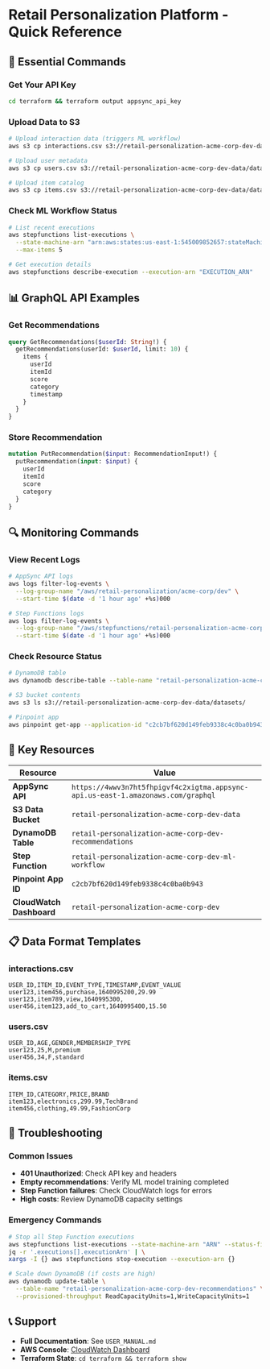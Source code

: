 # Retail Personalization Platform - Quick Reference

## 🚀 Essential Commands

### Get Your API Key
```bash
cd terraform && terraform output appsync_api_key
```

### Upload Data to S3
```bash
# Upload interaction data (triggers ML workflow)
aws s3 cp interactions.csv s3://retail-personalization-acme-corp-dev-data/datasets/interactions.csv

# Upload user metadata
aws s3 cp users.csv s3://retail-personalization-acme-corp-dev-data/datasets/users.csv

# Upload item catalog
aws s3 cp items.csv s3://retail-personalization-acme-corp-dev-data/datasets/items.csv
```

### Check ML Workflow Status
```bash
# List recent executions
aws stepfunctions list-executions \
  --state-machine-arn "arn:aws:states:us-east-1:545009852657:stateMachine:retail-personalization-acme-corp-dev-ml-workflow" \
  --max-items 5

# Get execution details
aws stepfunctions describe-execution --execution-arn "EXECUTION_ARN"
```

## 📊 GraphQL API Examples

### Get Recommendations
```graphql
query GetRecommendations($userId: String!) {
  getRecommendations(userId: $userId, limit: 10) {
    items {
      userId
      itemId
      score
      category
      timestamp
    }
  }
}
```

### Store Recommendation
```graphql
mutation PutRecommendation($input: RecommendationInput!) {
  putRecommendation(input: $input) {
    userId
    itemId
    score
    category
  }
}
```

## 🔍 Monitoring Commands

### View Recent Logs
```bash
# AppSync API logs
aws logs filter-log-events \
  --log-group-name "/aws/retail-personalization/acme-corp/dev" \
  --start-time $(date -d '1 hour ago' +%s)000

# Step Functions logs
aws logs filter-log-events \
  --log-group-name "/aws/stepfunctions/retail-personalization-acme-corp-dev" \
  --start-time $(date -d '1 hour ago' +%s)000
```

### Check Resource Status
```bash
# DynamoDB table
aws dynamodb describe-table --table-name "retail-personalization-acme-corp-dev-recommendations"

# S3 bucket contents
aws s3 ls s3://retail-personalization-acme-corp-dev-data/datasets/

# Pinpoint app
aws pinpoint get-app --application-id "c2cb7bf620d149feb9338c4c0ba0b943"
```

## 🎯 Key Resources

| Resource | Value |
|----------|-------|
| **AppSync API** | `https://4wwv3n7ht5fhpigvf4c2xigtma.appsync-api.us-east-1.amazonaws.com/graphql` |
| **S3 Data Bucket** | `retail-personalization-acme-corp-dev-data` |
| **DynamoDB Table** | `retail-personalization-acme-corp-dev-recommendations` |
| **Step Function** | `retail-personalization-acme-corp-dev-ml-workflow` |
| **Pinpoint App ID** | `c2cb7bf620d149feb9338c4c0ba0b943` |
| **CloudWatch Dashboard** | `retail-personalization-acme-corp-dev` |

## 📋 Data Format Templates

### interactions.csv
```csv
USER_ID,ITEM_ID,EVENT_TYPE,TIMESTAMP,EVENT_VALUE
user123,item456,purchase,1640995200,29.99
user123,item789,view,1640995300,
user456,item123,add_to_cart,1640995400,15.50
```

### users.csv
```csv
USER_ID,AGE,GENDER,MEMBERSHIP_TYPE
user123,25,M,premium
user456,34,F,standard
```

### items.csv
```csv
ITEM_ID,CATEGORY,PRICE,BRAND
item123,electronics,299.99,TechBrand
item456,clothing,49.99,FashionCorp
```

## 🚨 Troubleshooting

### Common Issues
- **401 Unauthorized**: Check API key and headers
- **Empty recommendations**: Verify ML model training completed
- **Step Function failures**: Check CloudWatch logs for errors
- **High costs**: Review DynamoDB capacity settings

### Emergency Commands
```bash
# Stop all Step Function executions
aws stepfunctions list-executions --state-machine-arn "ARN" --status-filter RUNNING | \
jq -r '.executions[].executionArn' | \
xargs -I {} aws stepfunctions stop-execution --execution-arn {}

# Scale down DynamoDB (if costs are high)
aws dynamodb update-table \
  --table-name "retail-personalization-acme-corp-dev-recommendations" \
  --provisioned-throughput ReadCapacityUnits=1,WriteCapacityUnits=1
```

## 📞 Support
- **Full Documentation**: See `USER_MANUAL.md`
- **AWS Console**: [CloudWatch Dashboard](https://console.aws.amazon.com/cloudwatch/home?region=us-east-1#dashboards:name=retail-personalization-acme-corp-dev)
- **Terraform State**: `cd terraform && terraform show` 